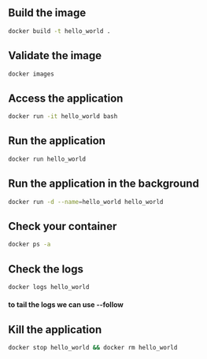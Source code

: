 ## Build the image

```BASH
docker build -t hello_world .
```

## Validate the image

```BASH
docker images
```

## Access the application

```BASH
docker run -it hello_world bash
```

## Run the application

```BASH
docker run hello_world
```

## Run the application in the background

```BASH
docker run -d --name=hello_world hello_world
```

## Check your container

```BASH
docker ps -a
```

## Check the logs

```BASH
docker logs hello_world
```
#### to tail the logs we can use --follow


## Kill the application

```BASH
docker stop hello_world && docker rm hello_world
```